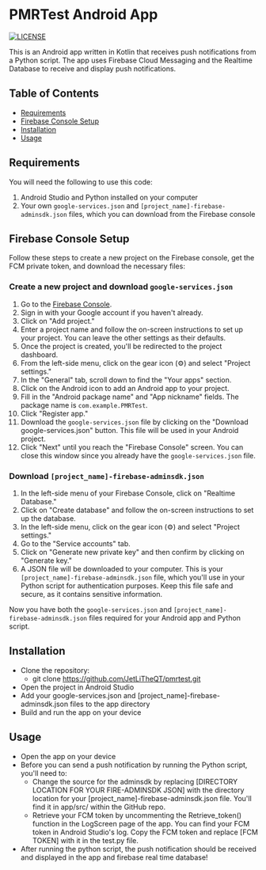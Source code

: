 # PMRTest Android App
[![LICENSE](https://img.shields.io/github/license/jetlitheqt/pmrtest?style=flat-square)](LICENSE)

This is an Android app written in Kotlin that receives push notifications from a Python script. The app uses Firebase Cloud Messaging and the Realtime Database to receive and display push notifications.

## Table of Contents

- [Requirements](#requirements)
- [Firebase Console Setup](#firebase-console-setup)
- [Installation](#installation)
- [Usage](#usage)

## Requirements

You will need the following to use this code:

1. Android Studio and Python installed on your computer
2. Your own `google-services.json` and `[project_name]-firebase-adminsdk.json` files, which you can download from the Firebase console

## Firebase Console Setup

Follow these steps to create a new project on the Firebase console, get the FCM private token, and download the necessary files:

### Create a new project and download `google-services.json`

1. Go to the [Firebase Console](https://console.firebase.google.com/).
2. Sign in with your Google account if you haven't already.
3. Click on "Add project."
4. Enter a project name and follow the on-screen instructions to set up your project. You can leave the other settings as their defaults.
5. Once the project is created, you'll be redirected to the project dashboard.
6. From the left-side menu, click on the gear icon (⚙️) and select "Project settings."
7. In the "General" tab, scroll down to find the "Your apps" section.
8. Click on the Android icon to add an Android app to your project.
9. Fill in the "Android package name" and "App nickname" fields. The package name is `com.example.PMRTest`.
10. Click "Register app."
11. Download the `google-services.json` file by clicking on the "Download google-services.json" button. This file will be used in your Android project.
12. Click "Next" until you reach the "Firebase Console" screen. You can close this window since you already have the `google-services.json` file.

### Download `[project_name]-firebase-adminsdk.json`

1. In the left-side menu of your Firebase Console, click on "Realtime Database."
2. Click on "Create database" and follow the on-screen instructions to set up the database.
3. In the left-side menu, click on the gear icon (⚙️) and select "Project settings."
4. Go to the "Service accounts" tab.
5. Click on "Generate new private key" and then confirm by clicking on "Generate key."
6. A JSON file will be downloaded to your computer. This is your `[project_name]-firebase-adminsdk.json` file, which you'll use in your Python script for authentication purposes. Keep this file safe and secure, as it contains sensitive information.

Now you have both the `google-services.json` and `[project_name]-firebase-adminsdk.json` files required for your Android app and Python script.


## Installation

+ Clone the repository:
  +   git clone https://github.com/JetLiTheQT/pmrtest.git
+ Open the project in Android Studio
+ Add your google-services.json and [project_name]-firebase-adminsdk.json files to the app directory
+ Build and run the app on your device

## Usage

+ Open the app on your device
+ Before you can send a push notification by running the Python script, you'll need to:
  + Change the source for the adminsdk by replacing [DIRECTORY LOCATION FOR YOUR FIRE-ADMINSDK JSON] with the directory location for your [project_name]-firebase-adminsdk.json file. You'll find it in app/src/ within the GitHub repo.
  + Retrieve your FCM token by uncommenting the Retrieve_token() function in the LogScreen page of the app. You can find your FCM token in Android Studio's log. Copy the FCM token and replace [FCM TOKEN] with it in the test.py file.
+ After running the python script, the push notification should be received and displayed in the app and firebase real time database!
